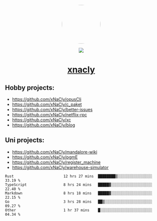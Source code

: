 <p align="center">
  <img style="border-radius: 100px" width="128" height="128" src="https://avatars.githubusercontent.com/u/47723417?v=4"/>
</p>
<p align="center">
  <img src="https://komarev.com/ghpvc/?username=xnacly&&style=flat-square"/>
</p>

<h1 align="center"><a href="https://xnacly.me"> xnacly</a> </h1>

## Hobby projects:
- https://github.com/xNaCly/opusCli
- https://github.com/xNaCly/c_paket
- https://github.com/xNaCly/better-issues
- https://github.com/xNaCly/netflix-rpc
- https://github.com/xNaCly/xc
- https://github.com/xNaCly/blog

## Uni projects:
- https://github.com/xNaCly/mandalore-wiki
- https://github.com/xNaCly/pgmE
- https://github.com/xNaCly/register_machine
- https://github.com/xNaCly/warehouse-simulator


<!--START_SECTION:waka-->

```text
Rust                       12 hrs 27 mins  ████████▒░░░░░░░░░░░░░░░░   33.19 %
TypeScript                 8 hrs 24 mins   █████▓░░░░░░░░░░░░░░░░░░░   22.40 %
Markdown                   8 hrs 18 mins   █████▓░░░░░░░░░░░░░░░░░░░   22.15 %
Go                         3 hrs 28 mins   ██▒░░░░░░░░░░░░░░░░░░░░░░   09.27 %
Other                      1 hr 37 mins    █░░░░░░░░░░░░░░░░░░░░░░░░   04.34 %
```

<!--END_SECTION:waka-->
